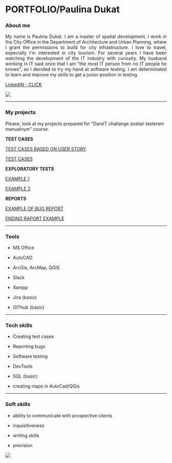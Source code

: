# **PORTFOLIO/Paulina Dukat**

### About me

<p align="justify"> My name is Paulina Dukat. I am a master of spatial development. I work in the City Office in the Department of Architecture and Urban Planning, where I grant the permissions to build for city infrastructure. I love to travel, especially I'm interested in city tourism. For several years I have been watching the development of the IT industry with curiosity. My husband working in IT said once that I am "the most IT person from no IT people he knows", so I decided to try my hand at software testing. I am determinated to learn and improve my skills to get a junior position in testing. </p>

[LinkedIN - CLICK](www.linkedin.com/in/paulina-dukat-a5b52616b)

![](https://media.giphy.com/media/aNqEFrYVnsS52/giphy.gif)

***

### My projects

Please, look at my projects prepared for "DareIT challange zostań testerem manualnym" course.

**TEST CASES**

[TEST CASES BASED ON USER STORY](https://docs.google.com/spreadsheets/d/1a5CcZHkxXNOqsvOUn6t_iRNmutyI7MzRRGe3EFDpcL8/edit?usp=sharing)

[TEST CASES ](https://docs.google.com/spreadsheets/d/1aJdtGjX23EDbuMYZd0WxBgJFTEXd28ce26LJ-b-C8TA/edit?usp=sharing)

**EXPLORATORY TESTS**

[EXAMPLE 1](https://docs.google.com/document/d/1leQafjG6w0TSUu7WEOSyP8hLsCNmrESgDq1Onno0lvg/edit?usp=sharing)

[EXAMPLE 2](https://docs.google.com/document/d/1CbSJ_kc7yGvm1VZ1YadWKeoKIE1_lpKVclB15Zu2AEI/edit?usp=sharing)

**REPORTS**

[EXAMPLE OF BUG REPORT](https://docs.google.com/document/d/1_U7dRavMEPdXdpny39uX4DJAGWdXxh4b-h3_sWoV1Ys/edit?usp=sharing)

[ENDING RAPORT EXAMPLE](https://docs.google.com/document/d/1TaioT1y4r_8HDZ-dIuCcO-L8V7ME7-nrGjqKv2-8GDk/edit?usp=sharing)

***

### Tools

- MS Office 

- AutoCAD

- ArcGis, ArcMap, QGIS

- Slack

- Xampp

- Jira (basic)

- GIThub (basic)

***

### Tech skills

- Creating test cases

- Reporting bugs

- Software testing

- DevTools

- SQL (basic)

- creating maps in AutoCad/QGis

***

### Soft skills

- ability to communicate with prospective clients

- inquisitiveness

- writing skills

- precision 

![](https://media.giphy.com/media/HLB0nLA36GCCo6JuB5/giphy.gif)
